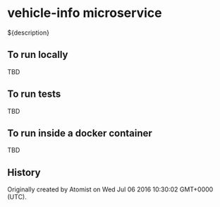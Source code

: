 vehicle-info microservice
===========================

${description}

To run locally
--------------

TBD

To run tests
------------

TBD

To run inside a docker container
--------------------------------

TBD

History
-------

Originally created by Atomist on Wed Jul 06 2016 10:30:02 GMT+0000 (UTC).

